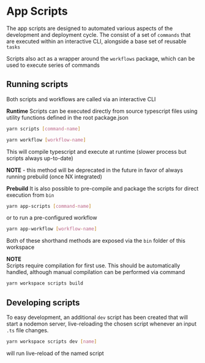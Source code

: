 # App Scripts

The app scripts are designed to automated various aspects of the development and deployment cycle.
The consist of a set of `commands` that are executed within an interactive CLI, alongside a base set of reusable `tasks`

Scripts also act as a wrapper around the `workflows` package, which can be used to execute series of commands


## Running scripts 
Both scripts and workflows are called via an interactive CLI

**Runtime**
Scripts can be executed directly from source typescript files using utility functions defined in the root package.json
```sh
yarn scripts [command-name]
```
```sh
yarn workflow [workflow-name]
```
This will compile typescript and execute at runtime (slower process but scripts always up-to-date)

**NOTE** - this method will be deprecated in the future in favor of always running
prebuild (once NX integrated)

**Prebuild**
It is also possible to pre-compile and package the scripts for direct execution from `bin`

```sh
yarn app-scripts [command-name]
```

or to run a pre-configured workflow
```sh
yarn app-workflow [workflow-name]
```

Both of these shorthand methods are exposed via the `bin` folder of this workspace

**NOTE**   
Scripts require compilation for first use. This should be automatically handled, although manual compilation can be performed via command

```sh
yarn workspace scripts build
```

## Developing scripts

To easy development, an additional `dev` script has been created that will start a
nodemon server, live-reloading the chosen script whenever an input `.ts` file changes.

```sh
yarn workspace scripts dev [name]
```

will run live-reload of the named script
